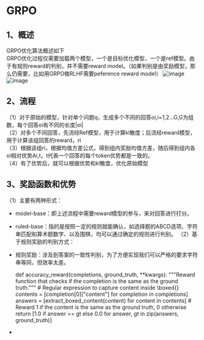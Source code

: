 # GRPO
## 1、概述
GRPO优化算法概述如下  
GRPO优化过程仅需要加载两个模型，一个是目标优化模型，一个是ref模型。由于有规则reward的判别，并不需要reward model。（如果判别是由奖励模型，那么仍需要，比如用GRPO做RLHF需要peference reward model）
![image](https://github.com/user-attachments/assets/55ca4e65-6777-4f37-8409-3ce5378081ef)
![image](https://github.com/user-attachments/assets/da0bb7dd-0772-48d7-8f65-5a1569320dbd)
## 2、流程  
（1）对于原始的模型，针对单个问题q，生成多个不同的回答oi,i=1,2...G,G为组数，每个回答oi有不同的长度|oi|  
（2）对多个不同回答，先流经Ref模型，用于计算kl散度；后流经reward模型，用于计算该组回答的reward，ri  
（3）根据该组ri，根据均值方差公式，得到组内奖励均值方差，随后得到组内各oi相对优势Ai,t，t代表一个回答的每个token优势都是一致的。  
（4）有了优势后，就可以根据优势和kl散度，优化原始模型  
## 3、奖励函数和优势  
（1）主要有两种形式：
- model-base：即上述流程中需要reward模型的参与，来对回答进行打分。
- ruled-base：指的是按照一定的规则就能确认，如选择题的ABCD选项、字符串匹配和算术题数字、以及围棋，均可以通过确定的规则进行判别。
（2）基于规则奖励的判别方式：
- 规则奖励：涉及到答案的一致性判别，为了方便实现我们可以严格的要求字符串等同，但效率太差。


  def accuracy_reward(completions, ground_truth, **kwargs):
      """Reward function that checks if the completion is the same as the ground truth."""
      # Regular expression to capture content inside \boxed{}
      contents = [completion[0]["content"] for completion in completions]
      answers = [extract_boxed_content(content) for content in contents]
      # Reward 1 if the content is the same as the ground truth, 0 otherwise
      return [1.0 if answer == gt else 0.0 for answer, gt in zip(answers, ground_truth)]
- 
